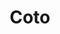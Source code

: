 ---
title: "Coto"
url: /ciudad-autonoma-de-buenos-aires/coto-avenida-san-juan/
shop: supermercado
---
